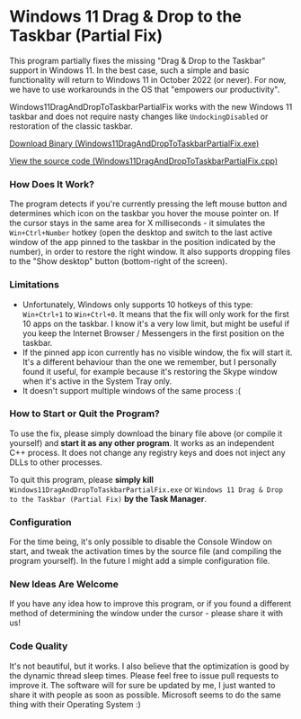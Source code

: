 # Windows 11 Drag & Drop to the Taskbar (Partial Fix)

This program partially fixes the missing "Drag & Drop to the Taskbar" support in Windows 11. In the best case, such a simple and basic functionality will return to Windows 11 in October 2022 (or never). For now, we have to use workarounds in the OS that "empowers our productivity".

Windows11DragAndDropToTaskbarPartialFix works with the new Windows 11 taskbar and does not require nasty changes like `UndockingDisabled` or restoration of the classic taskbar.

[Download Binary (Windows11DragAndDropToTaskbarPartialFix.exe)](https://github.com/HerMajestyDrMona/Windows11DragAndDropToTaskbarPartialFix/releases/)

[View the source code (Windows11DragAndDropToTaskbarPartialFix.cpp)](https://github.com/HerMajestyDrMona/Windows11DragAndDropToTaskbarPartialFix/blob/main/Windows11DragAndDropToTaskbarPartialFix/Windows11DragAndDropToTaskbarPartialFix.cpp)

### **How Does It Work?**

The program detects if you're currently pressing the left mouse button and determines which icon on the taskbar you hover the mouse pointer on. If the cursor stays in the same area for X milliseconds - it simulates the `Win+Ctrl+Number` hotkey (open the desktop and switch to the last active window of the app pinned to the taskbar in the position indicated by the number), in order to restore the right window. It also supports dropping files to the "Show desktop" button (bottom-right of the screen).

### **Limitations**

* Unfortunately, Windows only supports 10 hotkeys of this type: `Win+Ctrl+1` to `Win+Ctrl+0`. It means that the fix will only work for the first 10 apps on the taskbar. I know it's a very low limit, but might be useful if you keep the Internet Browser / Messengers in the first position on the taskbar.
* If the pinned app icon currently has no visible window, the fix will start it. It's a different behaviour than the one we remember, but I personally found it useful, for example because it's restoring the Skype window when it's active in the System Tray only.
* It doesn't support multiple windows of the same process :(

### **How to Start or Quit the Program?**

To use the fix, please simply download the binary file above (or compile it yourself) and **start it as any other program**. It works as an independent C++ process. It does not change any registry keys and does not inject any DLLs to other processes.

To quit this program, please **simply kill** `Windows11DragAndDropToTaskbarPartialFix.exe` or `Windows 11 Drag & Drop to the Taskbar (Partial Fix)` **by the Task Manager**.

### **Configuration**
For the time being, it's only possible to disable the Console Window on start, and tweak the activation times by the source file (and compiling the program yourself). In the future I might add a simple configuration file.

### **New Ideas Are Welcome**

If you have any idea how to improve this program, or if you found a different method of determining the window under the cursor - please share it with us!

### **Code Quality**

It's not beautiful, but it works. I also believe that the optimization is good by the dynamic thread sleep times. Please feel free to issue pull requests to improve it. The software will for sure be updated by me, I just wanted to share it with people as soon as possible. Microsoft seems to do the same thing with their Operating System :)
